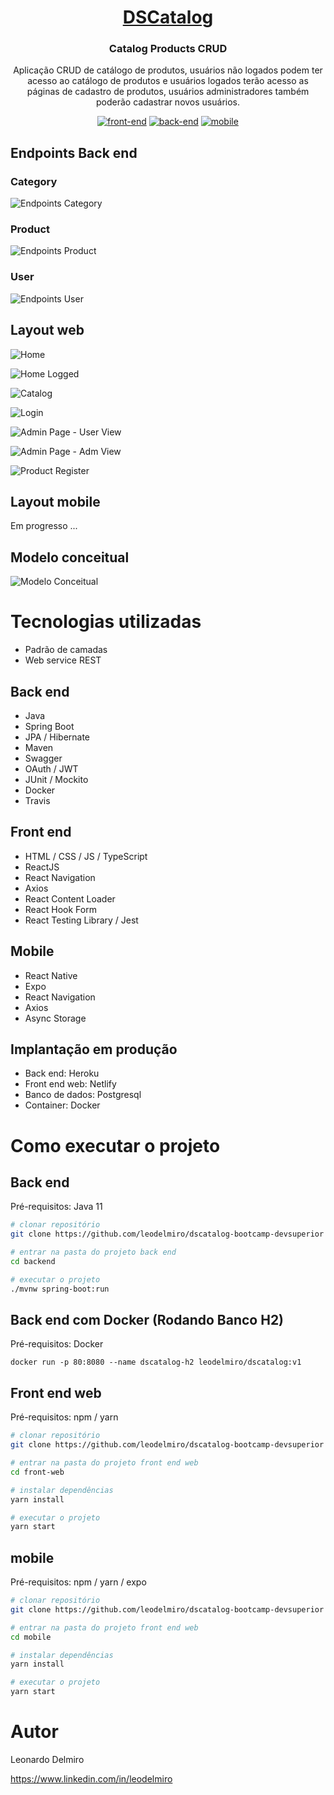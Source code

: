 <div align="center"> 

# [DSCatalog](https://leodelmiro-dscatalog.netlify.app/)

### Catalog Products CRUD

Aplicação CRUD de catálogo de produtos, usuários não logados podem ter acesso ao catálogo de produtos e usuários logados terão acesso as páginas de cadastro de produtos, usuários administradores também poderão cadastrar novos usuários.

[![front-end](https://img.shields.io/badge/front--end-react-blue)](https://github.com/leodelmiro/dscatalog-bootcamp-devsuperior/tree/main/front-web)
[![back-end](https://img.shields.io/badge/back--end-spring-green)](https://github.com/leodelmiro/dscatalog-bootcamp-devsuperior/tree/main/backend)
[![mobile](https://img.shields.io/badge/mobile-react%20native-lightskyblue)](https://github.com/leodelmiro/dscatalog-bootcamp-devsuperior/tree/main/mobile)

</div>

## Endpoints Back end

### Category
![Endpoints Category](https://i.imgur.com/YblcEhV.png)

### Product
![Endpoints Product](https://i.imgur.com/ZGc70fA.png)

### User
![Endpoints User](https://i.imgur.com/YPQM0dD.png)

## Layout web

![Home](https://i.imgur.com/JBIbkmj.png)

![Home Logged](https://i.imgur.com/lvqv2aV.png)

![Catalog](https://i.imgur.com/ka2fh7B.png)

![Login](https://i.imgur.com/x2BfcAY.png)

![Admin Page - User View](https://i.imgur.com/tdvSuRQ.png)

![Admin Page - Adm View](https://i.imgur.com/2HC7vZL.png)

![Product Register](https://i.imgur.com/I2GVrVs.png)

## Layout mobile

Em progresso ...

## Modelo conceitual

![Modelo Conceitual](https://i.imgur.com/gepyuMV.png)

# Tecnologias utilizadas

- Padrão de camadas
- Web service REST


## Back end
- Java
- Spring Boot
- JPA / Hibernate
- Maven
- Swagger
- OAuth / JWT
- JUnit / Mockito
- Docker
- Travis

## Front end
- HTML / CSS / JS / TypeScript
- ReactJS
- React Navigation
- Axios
- React Content Loader
- React Hook Form
- React Testing Library / Jest

## Mobile
- React Native
- Expo
- React Navigation
- Axios
- Async Storage

## Implantação em produção
- Back end: Heroku
- Front end web: Netlify
- Banco de dados: Postgresql
- Container: Docker

# Como executar o projeto

## Back end
Pré-requisitos: Java 11

```bash
# clonar repositório
git clone https://github.com/leodelmiro/dscatalog-bootcamp-devsuperior

# entrar na pasta do projeto back end
cd backend

# executar o projeto
./mvnw spring-boot:run
```

## Back end com Docker (Rodando Banco H2)
Pré-requisitos: Docker

``` Terminal
docker run -p 80:8080 --name dscatalog-h2 leodelmiro/dscatalog:v1
```

## Front end web
Pré-requisitos: npm / yarn

```bash
# clonar repositório
git clone https://github.com/leodelmiro/dscatalog-bootcamp-devsuperior

# entrar na pasta do projeto front end web
cd front-web

# instalar dependências
yarn install

# executar o projeto
yarn start
```

## mobile
Pré-requisitos: npm / yarn / expo

```bash
# clonar repositório
git clone https://github.com/leodelmiro/dscatalog-bootcamp-devsuperior

# entrar na pasta do projeto front end web
cd mobile

# instalar dependências
yarn install

# executar o projeto
yarn start
```

# Autor

Leonardo Delmiro

https://www.linkedin.com/in/leodelmiro


